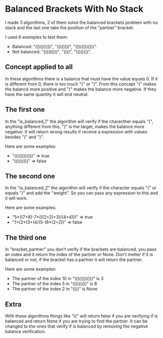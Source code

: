 # Balanced Brackets With No Stack
I made 3 algorithms, 2 of them solve the balanced brackets problem with no stack and the last one take the position of the "partner" bracket.

I used 6 exemples to test them:
 - Balanced: "(()()()())", "(((())))", "(()((())()))".
 - Not balanced: "((((((())", "()))", "(()()(()".

## Concept applied to all
In these algorithms there is a balance that must have the value equals 0. If it is different from 0, there is too much "(" or ")".
From this concept "(" makes the balance more positive and ")" makes the balance more negative. If they have the same quantity it will end neutral.

## The first one
In the "is_balanced_1" the algorithm will verify if the characther equals "(", anything different from this, ")" is the target, makes the balance more negative.
It will return wrong results if receive a expression with values besides "(" and ")".

Here are some examples:
- "(()((())()))" => true
- "((((((())" => false

## The second one
In the "is_balanced_2" the algorithm will verify if the character equals "(" or equals ")" and add the "weight".
So you can pass any expression to this and it will work.

Here are some examples:
- "5*((7+8)-7*(((2+2)+3)/(4+4)))" => true
- "1+(2*(3+(4/(5-(6*(2+2))" => false

## The third one
In "bracket_partner" you don't verify if the brackets are balanced, you pass an index and it return the index of the partner or None.
Don't metter if it is balanced or not, if the bracket has a partner it will return the partner.

Here are some examples:
- The partner of the index 10 in "(()((())()))" is 3
- The partner of the index 5 in "((((((())" is 8
- The partner of the index 2 in "()))" is None

## Extra
With these algorithms things like ")(" will return false if you are verifying if is balanced and return None if you are trying to find the partner.
It can be changed to the ones that verify if is balanced by removing the negative balance verification.
